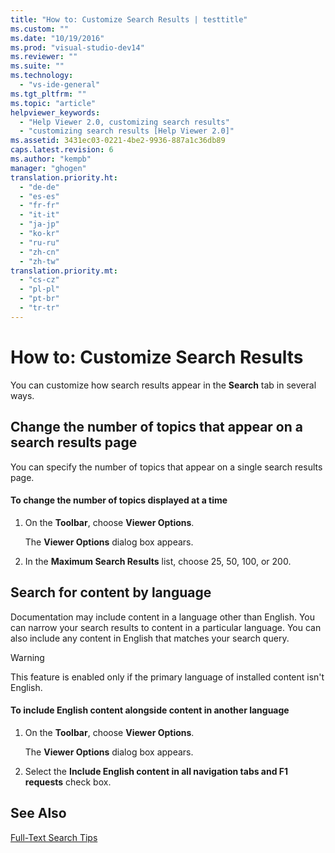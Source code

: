 ```yaml
---
title: "How to: Customize Search Results | testtitle"
ms.custom: ""
ms.date: "10/19/2016"
ms.prod: "visual-studio-dev14"
ms.reviewer: ""
ms.suite: ""
ms.technology: 
  - "vs-ide-general"
ms.tgt_pltfrm: ""
ms.topic: "article"
helpviewer_keywords: 
  - "Help Viewer 2.0, customizing search results"
  - "customizing search results [Help Viewer 2.0]"
ms.assetid: 3431ec03-0221-4be2-9936-887a1c36db89
caps.latest.revision: 6
ms.author: "kempb"
manager: "ghogen"
translation.priority.ht: 
  - "de-de"
  - "es-es"
  - "fr-fr"
  - "it-it"
  - "ja-jp"
  - "ko-kr"
  - "ru-ru"
  - "zh-cn"
  - "zh-tw"
translation.priority.mt: 
  - "cs-cz"
  - "pl-pl"
  - "pt-br"
  - "tr-tr"
---
```

# How to: Customize Search Results
You can customize how search results appear in the **Search** tab in several ways.  
  
## Change the number of topics that appear on a search results page  
 You can specify the number of topics that appear on a single search results page.  
  
#### To change the number of topics displayed at a time  
  
1.  On the **Toolbar**, choose **Viewer Options**.  
  
     The **Viewer Options** dialog box appears.  
  
2.  In the **Maximum Search Results** list, choose 25, 50, 100, or 200.  
  
## Search for content by language  
 Documentation may include content in a language other than English. You can narrow your search results to content in a particular language. You can also include any content in English that matches your search query.  
  
> [!WARNING]
>  This feature is enabled only if the primary language of installed content isn't English.  
  
#### To include English content alongside content in another language  
  
1.  On the **Toolbar**, choose **Viewer Options**.  
  
     The **Viewer Options** dialog box appears.  
  
2.  Select the **Include English content in all navigation tabs and F1 requests** check box.  
  
## See Also  
 [Full-Text Search Tips](../ide/full-text-search-tips.md)